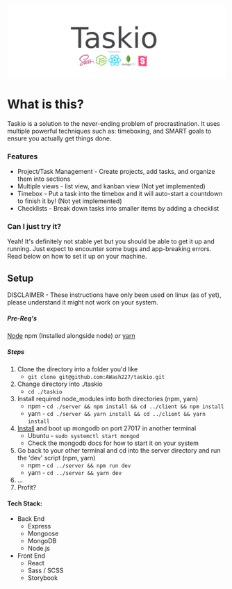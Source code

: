 !["Taskio"](./docs/media/taskio.png)

# What is this?

Taskio is a solution to the never-ending problem of procrastination. It uses multiple powerful techniques such as: timeboxing, and SMART goals to ensure you actually get things done.

### Features

- Project/Task Management - Create projects, add tasks, and organize them into sections
- Multiple views - list view, and kanban view (Not yet implemented)
- Timebox - Put a task into the timebox and it will auto-start a countdown to finish it by! (Not yet implemented)
- Checklists - Break down tasks into smaller items by adding a checklist

### Can I just try it?

Yeah! It's definitely not stable yet but you should be able to get it up and running. Just expect to encounter some bugs and app-breaking errors. Read below on how to set it up on your machine.

## Setup

DISCLAIMER - These instructions have only been used on linux (as of yet), please understand it might not work on your system.

##### Pre-Req's

[Node](https://nodejs.org/en/download/)
npm (Installed alongside node) _or_ [yarn](https://classic.yarnpkg.com/en/docs/install#debian-stable)

##### Steps

1. Clone the directory into a folder you'd like
   - `git clone git@github.com:AWash227/taskio.git`
2. Change directory into ./taskio
   - `cd ./taskio`
3. Install required node_modules into both directories (npm, yarn)
   - npm - `cd ./server && npm install && cd ../client && npm install`
   - yarn - `cd ./server && yarn install && cd ../client && yarn install`
4. [Install](https://docs.mongodb.com/manual/installation/) and boot up mongodb on port 27017 in another terminal
   - Ubuntu - `sudo systemctl start mongod`
   - Check the mongodb docs for how to start it on your system
5. Go back to your other terminal and cd into the server directory and run the 'dev' script (npm, yarn)
   - npm - `cd ../server && npm run dev`
   - yarn - `cd ../server && yarn dev`
6. ...
7. Profit?

#### Tech Stack:

- Back End
  - Express
  - Mongoose
  - MongoDB
  - Node.js
- Front End
  - React
  - Sass / SCSS
  - Storybook
